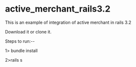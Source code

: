 active_merchant_rails3.2
========================

This is an example of integration of active merchant in rails 3.2

Download it or clone it.

Steps to run:--

1> bundle install

2>rails s

